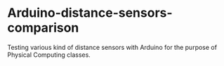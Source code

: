 # Arduino-distance-sensors-comparison
Testing various kind of distance sensors with Arduino for the purpose of Physical Computing classes.
